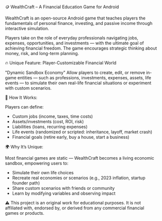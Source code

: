 🪙 WealthCraft – A Financial Education Game for Android

WealthCraft is an open-source Android game that teaches players the fundamentals of personal finance, investing, and passive income through interactive simulation.

Players take on the role of everyday professionals navigating jobs, expenses, opportunities, and investments — with the ultimate goal of achieving financial freedom. The game encourages strategic thinking about money, risk, and long-term planning.

🔥 Unique Feature: Player-Customizable Financial World

"Dynamic Sandbox Economy"
Allow players to create, edit, or remove in-game entities — such as professions, investments, expenses, assets, life events — to simulate their own real-life financial situations or experiment with custom scenarios.

🧩 How It Works:

Players can define:
- Custom jobs (income, taxes, time costs)
- Assets/investments (cost, ROI, risk)
- Liabilities (loans, recurring expenses)
- Life events (randomized or scripted: inheritance, layoff, market crash)
- Financial goals (retire early, buy a house, start a business)

🌍 Why It’s Unique:

Most financial games are static — WealthCraft becomes a living economic sandbox, empowering users to:
- Simulate their own life choices
- Recreate real economies or scenarios (e.g., 2023 inflation, startup founder path)
- Share custom scenarios with friends or community
- Learn by modifying variables and observing impact

⚠️ This project is an original work for educational purposes. It is not affiliated with, endorsed by, or derived from any commercial financial games or products.
